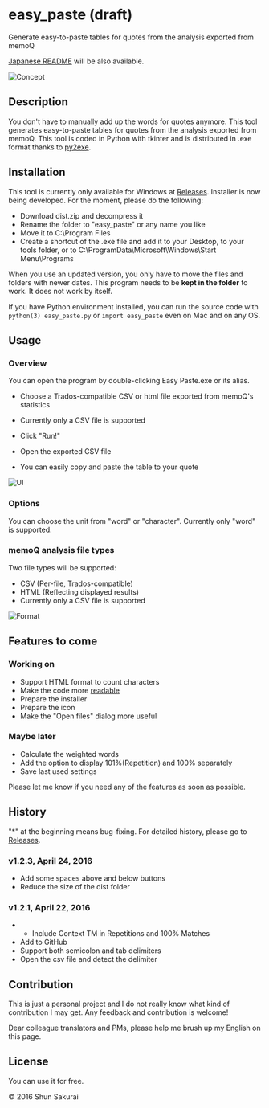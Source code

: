 # easy_paste (draft)
Generate easy-to-paste tables for quotes from the analysis exported from memoQ

[Japanese README](https://github.com/ShunSakurai/easy_paste/blob/master/README_jpn.md) will be also available.

![Concept](https://raw.github.com/wiki/ShunSakurai/easy_paste/easy_paste_concept.png)

## Description
You don't have to manually add up the words for quotes anymore. This tool generates easy-to-paste tables for quotes from the analysis exported from memoQ.
This tool is coded in Python with tkinter and is distributed in .exe format thanks to [py2exe](http://www.py2exe.org/).

## Installation
This tool is currently only available for Windows at [Releases](https://github.com/ShunSakurai/easy_paste/releases).
Installer is now being developed. For the moment, please do the following:

- Download dist.zip and decompress it
- Rename the folder to "easy_paste" or any name you like
- Move it to C:\Program Files
- Create a shortcut of the .exe file and add it to your Desktop, to your tools folder, or to C:\ProgramData\Microsoft\Windows\Start Menu\Programs

When you use an updated version, you only have to move the files and folders with newer dates.
This program needs to be **kept in the folder** to work. It does not work by itself.

If you have Python environment installed, you can run the source code with `python(3) easy_paste.py` or `import easy_paste` even on Mac and on any OS.

## Usage

### Overview
You can open the program by double-clicking Easy Paste.exe or its alias.

- Choose a Trados-compatible CSV or html file exported from memoQ's statistics
- Currently only a CSV file is supported
- Click "Run!"

- Open the exported CSV file
- You can easily copy and paste the table to your quote

![UI](https://raw.github.com/wiki/ShunSakurai/easy_paste/easy_paste_ui.png)

### Options
You can choose the unit from "word" or "character". Currently only "word" is supported.

### memoQ analysis file types
Two file types will be supported:

- CSV (Per-file, Trados-compatible)
- HTML (Reflecting displayed results)
- Currently only a CSV file is supported

![Format](https://raw.github.com/wiki/ShunSakurai/easy_paste/easy_paste_format.png)

## Features to come
### Working on
- Support HTML format to count characters
- Make the code more [readable](http://www.amazon.com/dp/0596802293)
- Prepare the installer
- Prepare the icon
- Make the "Open files" dialog more useful

### Maybe later
- Calculate the weighted words
- Add the option to display 101%(Repetition) and 100% separately
- Save last used settings

Please let me know if you need any of the features as soon as possible.

## History
"*" at the beginning means bug-fixing.
For detailed history, please go to [Releases](https://github.com/ShunSakurai/easy_paste/releases).

### v1.2.3, April 24, 2016
- Add some spaces above and below buttons
- Reduce the size of the dist folder

### v1.2.1, April 22, 2016
- * Include Context TM in Repetitions and 100% Matches
- Add to GitHub
- Support both semicolon and tab delimiters
- Open the csv file and detect the delimiter

## Contribution
This is just a personal project and I do not really know what kind of contribution I may get. Any feedback and contribution is welcome!

Dear colleague translators and PMs, please help me brush up my English on this page.

## License
You can use it for free.

© 2016 Shun Sakurai
